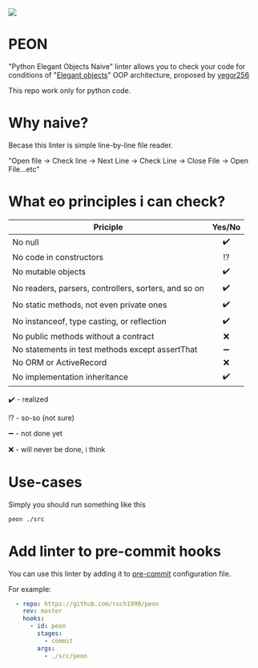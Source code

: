 ![](https://www.meme-arsenal.com/memes/4310e01cdd1fbad0ef9a7b48bfe8fdca.jpg)

# PEON

 "Python Elegant Objects Naive" linter allows you to check your code for conditions of 
 "[Elegant objects](https://www.elegantobjects.org/)" OOP architecture, 
 proposed by [yegor256](https://github.com/yegor256)
 
 This repo work only for python code.
 
 # Why naive? 
 
 Becase this linter is simple line-by-line file reader.
 
 "Open file -> Check line -> Next Line -> Check Line -> Close File -> Open File...etc"
 
 # What eo principles i can check?
 
 | Priciple| Yes/No|
 | ------------- |:------------------:|
 | No null       | :heavy_check_mark:    |
 | No code in constructors     | :interrobang: |
 | No mutable objects | :heavy_check_mark:         |
 | No readers, parsers, controllers, sorters, and so on | :heavy_check_mark:         |
 | No static methods, not even private ones | :heavy_check_mark:         |
 | No instanceof, type casting, or reflection | :heavy_check_mark:         |
 | No public methods without a contract | :x:         |
 | No statements in test methods except assertThat | :heavy_minus_sign:  |
 | No ORM or ActiveRecord | :x:  |
 | No implementation inheritance | :heavy_check_mark: |
 
 :heavy_check_mark: - realized
 
 :interrobang: - so-so (not sure)
 
 :heavy_minus_sign: - not done yet
 
 :x: - will never be done, i think
 
# Use-cases

Simply you should run something like this

```bash
peon ./src
```
 
# Add linter to pre-commit hooks

You can use this linter by adding it to [pre-commit](https://pre-commit.com/) configuration file.

For example:
```yaml
  - repo: https://github.com/roch1990/peon
    rev: master
    hooks:
      - id: peon
        stages:
          - commit
        args:
          - ./src/peon
```

